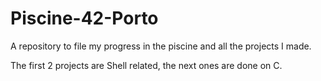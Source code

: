 # Piscine-42-Porto
A repository to file my progress in the piscine and all the projects I made.

The first 2 projects are Shell related, the next ones are done on C.
